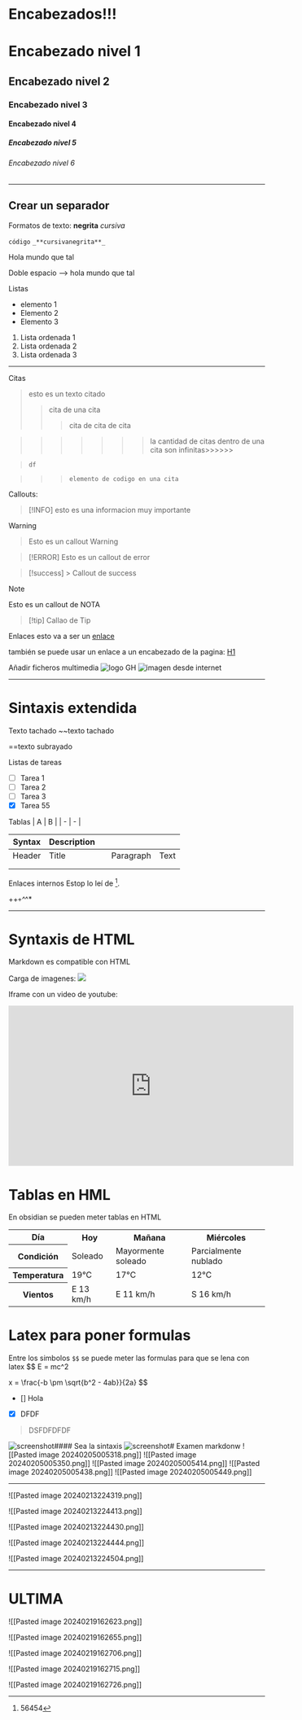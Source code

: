 

# Encabezados!!!
# Encabezado nivel 1

## Encabezado nivel 2
### Encabezado nivel 3
#### Encabezado nivel 4
##### Encabezado nivel 5
###### Encabezado nivel 6

---
 Crear un separador
 ---
 Formatos de texto: **negrita**
 *cursiva*
 
 `código`
`_**cursivanegrita**_`



Hola mundo 
que tal

Doble espacio --> hola mundo  que tal


Listas
- elemento 1
- Elemento 2
- Elemento 3


1. Lista ordenada 1
2. Lista ordenada 2
3. Lista ordenada 3



---
Citas
> esto es un texto citado
> >cita de una cita
> >> cita de cita de cita

>>>>>>> la cantidad de citas dentro de una cita son infinitas>>>>>>
>>>>>

> ```df```




>>> `elemento de codigo en una cita`

Callouts:
>[!INFO]
> esto es una informacion muy importante

>[!WARNING]
>> Esto es un callout Warning

>[!ERROR]
>Esto es un callout de error

> [!success] > Callout de success

>[!NOTE]
>Esto es un callout de NOTA

> [!tip] Callao de Tip 
> 


Enlaces
esto va a ser un [enlace](google,es)

también se puede usar un enlace a un encabezado de la pagina: [H1](#Encabezados!!!)

Añadir ficheros multimedia
![logo GH](logo.png)
![imagen desde internet](http://www.dumpaday.com/wp-content/uploads/2017/02/the-random-pictures-14.jpg)


---
# Sintaxis extendida
Texto tachado ~~texto tachado

==texto subrayado

Listas de tareas
- [ ] Tarea 1
- [ ] Tarea 2
- [ ] Tarea 3
- [x] Tarea 55

Tablas 
|  A  |  B  |
|  -  |  -  |


| Syntax | Description |  |  |  |
| ---- | ---- | ---- | ---- | ---- |
| Header | Title |  | Paragraph | Text |
|  |  |  |  |  |
|  |  |  |  |  |

Enlaces internos
Estop lo leí de [^libro].
[^libro]: 56454

++`+`*^*^*


---
# Syntaxis de HTML
Markdown es compatible con HTML


Carga de imagenes:
<img src="http://www.dumpaday.com/wp-content/uploads/2017/02/the-random-pictures-14.jpg">

Iframe con un video de youtube:
<iframe width="560" height="315" src="https://www.youtube.com/embed/m81Q0tqM4ps?si=g7FKDLQe0zoO3I14" title="YouTube video player" frameborder="0" allow="accelerometer; autoplay; clipboard-write; encrypted-media; gyroscope; picture-in-picture; web-share" allowfullscreen></iframe>

# Tablas en HML
En obsidian se pueden meter tablas en HTML

<table class="default"> <tr> <th scope="row">Día</th> <th>Hoy</th> <th>Mañana</th> <th>Miércoles</th> </tr> <tr> <th>Condición</th> <td>Soleado</td> <td>Mayormente soleado</td> <td>Parcialmente nublado</td> </tr> <tr> <th>Temperatura</th> <td>19°C</td> <td>17°C</td> <td>12°C</td> </tr> <tr> <th>Vientos</th> <td>E 13 km/h</td> <td>E 11 km/h</td> <td>S 16 km/h</td> </tr> </table>


# Latex  para poner formulas

Entre los simbolos `$$` se puede meter las formulas para que se lena con latex
$$ E = mc^2

$$$$ x = \frac{-b \pm \sqrt{b^2 - 4ab}}{2a} $$

- [] Hola


- [x] DFDF

>DSFDFDFDF



 ![screenshot](./imágenes/2024-01-25_escritorio.jpg)#### Sea la sintaxis ![screenshot](./imágenes/2024-01-25_escritorio.jpg)# Examen markdonw
 ![[Pasted image 20240205005318.png]]
 ![[Pasted image 20240205005350.png]]
 ![[Pasted image 20240205005414.png]]
 ![[Pasted image 20240205005438.png]]
 ![[Pasted image 20240205005449.png]]
 
---


![[Pasted image 20240213224319.png]]


![[Pasted image 20240213224413.png]]

![[Pasted image 20240213224430.png]]

![[Pasted image 20240213224444.png]]

![[Pasted image 20240213224504.png]]




---
# ULTIMA

![[Pasted image 20240219162623.png]]


![[Pasted image 20240219162655.png]]

![[Pasted image 20240219162706.png]]

![[Pasted image 20240219162715.png]]


![[Pasted image 20240219162726.png]]